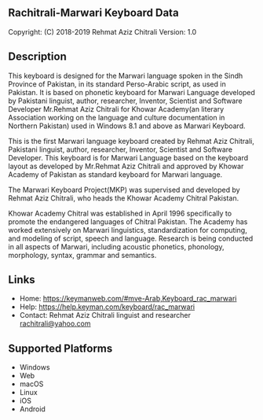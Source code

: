 Rachitrali-Marwari Keyboard Data
-------------------------------

Copyright:      (C) 2018-2019 Rehmat Aziz Chitrali
Version:        1.0

Description
-----------

This keyboard is designed for the Marwari language spoken in the Sindh Province  of Pakistan, in its standard Perso-Arabic script, as used in Pakistan. It is based on phonetic keyboard for Marwari Language developed by Pakistani linguist, author, researcher, Inventor, Scientist and Software Developer Mr.Rehmat Aziz Chitrali for Khowar Academy(an literary Association working on the language and culture documentation in Northern Pakistan) used in Windows 8.1 and above as Marwari Keyboard.

This is the first Marwari language keyboard created by Rehmat Aziz Chitrali, Pakistani linguist, author, researcher, Inventor, Scientist and Software Developer. This keyboard is for Marwari Language based on the keyboard layout as developed by Mr.Rehmat Aziz Chitrali and approved by Khowar Academy of Pakistan as standard keyboard for Marwari language.

The Marwari Keyboard Project(MKP) was supervised and developed by Rehmat Aziz Chitrali, who heads the Khowar Academy Chitral Pakistan.

Khowar Academy Chitral was established in April 1996 specifically to promote the endangered languages of Chitral Pakistan. The Academy has worked extensively on Marwari linguistics, standardization for computing, and modeling of script, speech and language. Research is being conducted in all aspects of Marwari, including acoustic phonetics, phonology, morphology, syntax, grammar and semantics.

Links
-----

 * Home:    https://keymanweb.com/#mve-Arab,Keyboard_rac_marwari
 * Help:    https://help.keyman.com/keyboard/rac_marwari
 * Contact: Rehmat Aziz Chitrali linguist and researcher <rachitrali@yahoo.com>

Supported Platforms
-------------------
 * Windows
 * Web
 * macOS
 * Linux
 * iOS
 * Android
